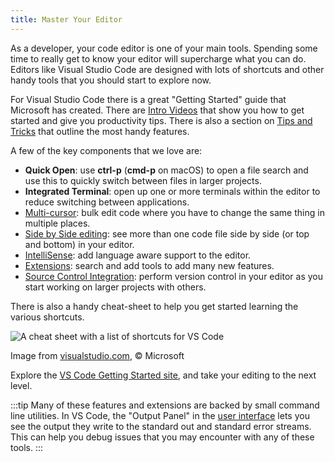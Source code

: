 ```yaml
---
title: Master Your Editor
---
```


As a developer, your code editor is one of your main tools. Spending some time to really get to know your editor will supercharge what you can do. Editors like Visual Studio Code are designed with lots of shortcuts and other handy tools that you should start to explore now.

For Visual Studio Code there is a great "Getting Started" guide that Microsoft has created. There are [Intro Videos](https://code.visualstudio.com/docs/getstarted/introvideos) that show you how to get started and give you productivity tips. There is also a section on [Tips and Tricks](https://code.visualstudio.com/docs/getstarted/tips-and-tricks) that outline the most handy features.

A few of the key components that we love are:

- **Quick Open**: use **ctrl-p** (**cmd-p** on macOS) to open a file search and use this to quickly switch between files in larger projects.
- **Integrated Terminal**: open up one or more terminals within the editor to reduce switching between applications.
- [Multi-cursor](https://code.visualstudio.com/docs/getstarted/tips-and-tricks#_multi-cursor-selection): bulk edit code where you have to change the same thing in multiple places.
- [Side by Side editing](https://code.visualstudio.com/docs/getstarted/tips-and-tricks#_side-by-side-editing): see more than one code file side by side (or top and bottom) in your editor.
- [IntelliSense](https://code.visualstudio.com/docs/getstarted/tips-and-tricks#_intellisense): add language aware support to the editor.
- [Extensions](https://code.visualstudio.com/docs/getstarted/tips-and-tricks#_extensions): search and add tools to add many new features.
- [Source Control Integration](https://code.visualstudio.com/docs/getstarted/tips-and-tricks#_git-integration): perform version control in your editor as you start working on larger projects with others.

There is also a handy cheat-sheet to help you get started learning the various shortcuts.

![A cheat sheet with a list of shortcuts for VS Code](https://code.visualstudio.com/assets/docs/getstarted/tips-and-tricks/KeyboardReferenceSheet.png)
<div class="caption">Image from <a href="https://code.visualstudio.com/shortcuts/keyboard-shortcuts-windows.pdf">visualstudio.com</a>, © Microsoft</div>

Explore the [VS Code Getting Started site](https://code.visualstudio.com/docs/getstarted/introvideos), and take your editing to the next level.

:::tip
Many of these features and extensions are backed by small command line utilities. In VS Code, the "Output Panel" in the [user interface](https://code.visualstudio.com/docs/getstarted/userinterface) lets you see the output they write to the standard out and standard error streams. This can help you debug issues that you may encounter with any of these tools.
:::
